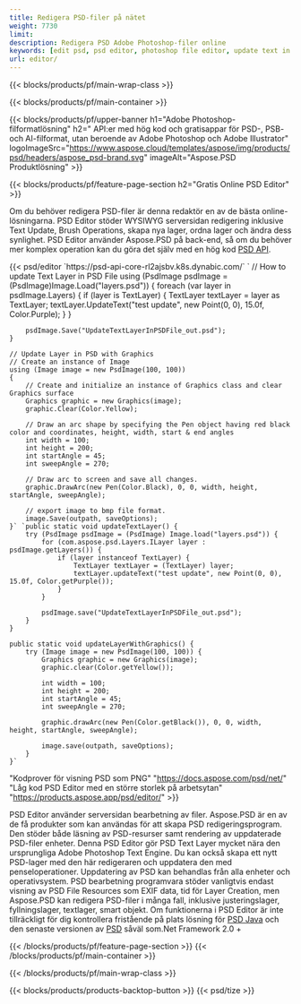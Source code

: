 ```yaml
---
title: Redigera PSD-filer på nätet
weight: 7730
limit: 
description: Redigera PSD Adobe Photoshop-filer online
keywords: [edit psd, psd editor, photoshop file editor, update text in psd, update psd]
url: editor/
---
```


{{< blocks/products/pf/main-wrap-class >}}


{{< blocks/products/pf/main-container >}}

{{< blocks/products/pf/upper-banner h1="Adobe Photoshop-filformatlösning" h2=" API:er med hög kod och gratisappar för PSD-, PSB- och AI-filformat, utan beroende av Adobe Photoshop och Adobe Illustrator" logoImageSrc="https://www.aspose.cloud/templates/aspose/img/products/psd/headers/aspose_psd-brand.svg" imageAlt="Aspose.PSD Produktlösning" >}}

{{< blocks/products/pf/feature-page-section h2="Gratis Online PSD Editor" >}}
<p>Om du behöver redigera PSD-filer är denna redaktör en av de bästa online-lösningarna. PSD Editor stöder WYSIWYG serversidan redigering inklusive Text Update, Brush Operations, skapa nya lager, ordna lager och ändra dess synlighet. PSD Editor använder Aspose.PSD på back-end, så om du behöver mer komplex operation kan du göra det själv med en hög kod <a href="/psd/{{< lang-code >}}">PSD API</a>.</p>
{{< psd/editor `https://psd-api-core-rl2ajsbv.k8s.dynabic.com/` 
`	// How to update Text Layer in PSD File
	using (PsdImage psdImage = (PsdImage)Image.Load("layers.psd"))
  	{
		foreach (var layer in psdImage.Layers)
		{
			if (layer is TextLayer)
			{
				TextLayer textLayer = layer as TextLayer;
				textLayer.UpdateText("test update", new Point(0, 0), 15.0f, Color.Purple);
			}
		}

		psdImage.Save("UpdateTextLayerInPSDFile_out.psd");
	}
	
	// Update Layer in PSD with Graphics
	// Create an instance of Image
	using (Image image = new PsdImage(100, 100))
	{
		// Create and initialize an instance of Graphics class and clear Graphics surface
		Graphics graphic = new Graphics(image);
		graphic.Clear(Color.Yellow);

		// Draw an arc shape by specifying the Pen object having red black color and coordinates, height, width, start & end angles                 
		int width = 100;
		int height = 200;
		int startAngle = 45;
		int sweepAngle = 270;

		// Draw arc to screen and save all changes.
		graphic.DrawArc(new Pen(Color.Black), 0, 0, width, height, startAngle, sweepAngle);

		// export image to bmp file format.
		image.Save(outpath, saveOptions);
	}` `public static void updateTextLayer() {
        try (PsdImage psdImage = (PsdImage) Image.load("layers.psd")) {
            for (com.aspose.psd.Layers.ILayer layer : psdImage.getLayers()) {
                if (layer instanceof TextLayer) {
                    TextLayer textLayer = (TextLayer) layer;
                    textLayer.updateText("test update", new Point(0, 0), 15.0f, Color.getPurple());
                }
            }

            psdImage.save("UpdateTextLayerInPSDFile_out.psd");
        }
    }

    public static void updateLayerWithGraphics() {
        try (Image image = new PsdImage(100, 100)) {
            Graphics graphic = new Graphics(image);
            graphic.clear(Color.getYellow());

            int width = 100;
            int height = 200;
            int startAngle = 45;
            int sweepAngle = 270;

            graphic.drawArc(new Pen(Color.getBlack()), 0, 0, width, height, startAngle, sweepAngle);

            image.save(outpath, saveOptions);
        }
    }` 
"Kodprover för visning PSD som PNG"  "https://docs.aspose.com/psd/net/" 
"Låg kod PSD Editor med en större storlek på arbetsytan" "https://products.aspose.app/psd/editor/" >}}
<p>PSD Editor använder serversidan bearbetning av filer. Aspose.PSD är en av de få produkter som kan användas för att skapa PSD redigeringsprogram. Den stöder både läsning av PSD-resurser samt rendering av uppdaterade PSD-filer enheter. Denna PSD Editor gör PSD Text Layer mycket nära den ursprungliga Adobe Photoshop Text Engine. Du kan också skapa ett nytt PSD-lager med den här redigeraren och uppdatera den med penseloperationer. Uppdatering av PSD kan behandlas från alla enheter och operativsystem. PSD bearbetning programvara stöder vanligtvis endast visning av PSD File Resources som EXIF data, tid för Layer Creation, men Aspose.PSD kan redigera PSD-filer i många fall, inklusive justeringslager, fyllningslager, textlager, smart objekt. Om funktionerna i PSD Editor är inte tillräckligt för dig kontrollera fristående på plats lösning för <a href="/psd/{{< lang-code >}}java">PSD Java</a> och den senaste versionen av <a href="/psd/{{< lang-code >}}net">PSD</a> såväl som.Net Framework 2.0 +</p>

{{< /blocks/products/pf/feature-page-section >}}
{{< /blocks/products/pf/main-container >}}


{{< /blocks/products/pf/main-wrap-class >}}

{{< blocks/products/products-backtop-button >}}
{{< psd/tize >}}
